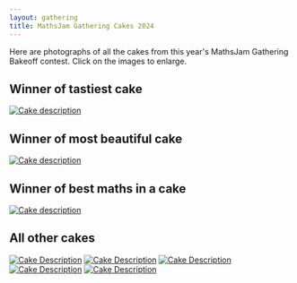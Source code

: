 ```yaml
---
layout: gathering
title: MathsJam Gathering Cakes 2024
---
```

	
Here are photographs of all the cakes from this year's MathsJam Gathering Bakeoff contest. Click on the images to enlarge.

## Winner of tastiest cake
[![Cake description]({{site.url}}/gathering/uk/archive/2024/assets/cakes/cakes-4_sm.jpg)](/gathering/uk/archive/2024/assets/cakes/cakes-4.jpg)
## Winner of most beautiful cake
[![Cake description](/gathering/uk/archive/2024/assets/cakes/cakes-2_sm.jpg)](/gathering/uk/archive/2024/assets/cakes/cakes-2.jpg)
## Winner of best maths in a cake
[![Cake description](/gathering/uk/archive/2024/assets/cakes/cakes-3_sm.jpg)](/gathering/uk/archive/2024/assets/cakes/cakes-3.jpg)

## All other cakes
[![Cake Description](/gathering/uk/archive/2024/assets/cakes/cakes-1_sm.jpg)](/gathering/uk/archive/2024/assets/cakes/cakes-1.jpg)
[![Cake Description](/gathering/uk/archive/2024/assets/cakes/cakes-2_sm.jpg)](/gathering/uk/archive/2024/assets/cakes/cakes-2.jpg)
[![Cake Description](/gathering/uk/archive/2024/assets/cakes/cakes-3_sm.jpg)](/gathering/uk/archive/2024/assets/cakes/cakes-3.jpg)
[![Cake Description](/gathering/uk/archive/2024/assets/cakes/cakes-4_sm.jpg)](/gathering/uk/archive/2024/assets/cakes/cakes-4.jpg)
[![Cake Description](/gathering/uk/archive/2024/assets/cakes/cakes-5_sm.jpg)](/gathering/uk/archive/2024/assets/cakes/cakes-5.jpg)
